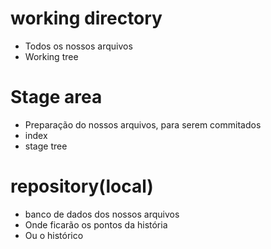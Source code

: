 # working directory
- Todos os nossos arquivos
- Working tree
# Stage area
- Preparação do nossos arquivos, para serem commitados
- index
- stage tree
# repository(local)
- banco de dados dos nossos arquivos
- Onde ficarão os pontos da história
- Ou o histórico
